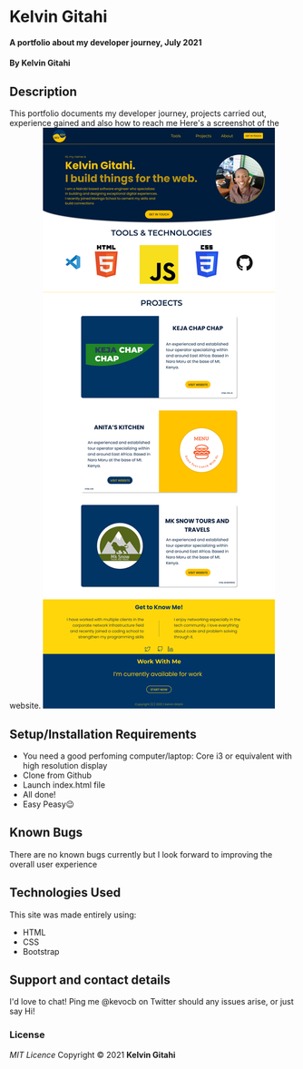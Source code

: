 # Kelvin Gitahi

#### A portfolio about my developer journey, July 2021

#### By **Kelvin Gitahi**

## Description

This portfolio documents my developer journey, projects carried out, experience gained and also how to reach me
Here's a screenshot of the website.
![Portfolio Screenshot](./assets/images/PORTFOLIO.png "Kelvin's Portfolio")

## Setup/Installation Requirements

- You need a good perfoming computer/laptop: Core i3 or equivalent with high resolution display
- Clone from Github
- Launch index.html file
- All done!
- Easy Peasy😉

## Known Bugs

There are no known bugs currently but I look forward to improving the overall user experience

## Technologies Used

This site was made entirely using:

- HTML
- CSS
- Bootstrap

## Support and contact details

I'd love to chat! Ping me @kevocb on Twitter should any issues arise, or just say Hi!

### License

_MIT Licence_
Copyright &copy; 2021 **Kelvin Gitahi**
